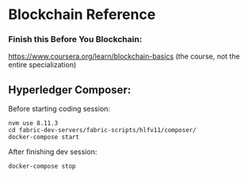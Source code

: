 # Blockchain Reference

### Finish this Before You Blockchain: 
https://www.coursera.org/learn/blockchain-basics (the course, not the entire specialization)

## Hyperledger Composer:

Before starting coding session:
```
nvm use 8.11.3
cd fabric-dev-servers/fabric-scripts/hlfv11/composer/
docker-compose start
```

After finishing dev session:
```
docker-compose stop
```

